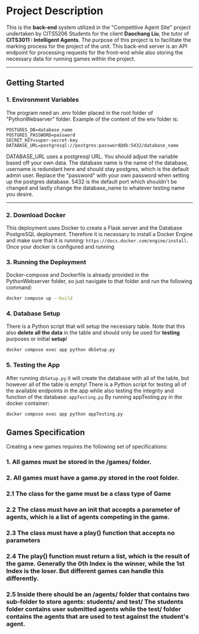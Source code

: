 # Project Description

This is the **back-end** system utilized in the "Competitive Agent Site" project undertaken by CITS5206 Students for the client **Daochang Liu**, the tutor of **CITS3011 : Intelligent Agents**. The purpose of this project is to facilitate the marking process for the project of the unit. This back-end server is an API endpoint for processing requests for the front-end while also storing the necessary data for running games within the project. 

---

## Getting Started

### 1. Environment Variables

The program need an .env folder placed in the root folder of "PythonWebserver" folder. Example of the content of the env folder is:

```env
POSTGRES_DB=database_name
POSTGRES_PASSWORD=password
SECRET_KEY=super-secret-key
DATABASE_URL=postgresql://postgres:password@db:5432/database_name
```

DATABASE_URL uses a postgresql URL. You should adjust the variable based off your own data. The database name is the name of the database, username is redundant here and should stay postgres, which is the default admin user. Replace the "password" with your own password when setting up the postgres database. 5432 is the default port which shouldn't be changed and lastly change the database_name to whatever testing name you desire.

---

### 2. Download Docker
This deployment uses Docker to create a Flask server and the Database PostgreSQL deployment. Therefore it is necessary to install a Docker Engine and make sure that it is running: `https://docs.docker.com/engine/install`. Once your docker is configured and running 

### 3. Running the Deployment
Docker-compose and Dockerfile is already provided in the PythonWebserver folder, so just navigate to that folder and run the following command:

```bash
docker compose up --build
```

### 4. Database Setup

There is a Python script that will setup the necessary table. Note that this also **delete all the data** in the table and should only be used for **testing** purposes or initial **setup**!

```bash
docker compose exec app python dbSetup.py
```

### 5. Testing the App
After running `dbSetup.py` it will create the database with all of the table, but however all of the table is empty! There is a Python script for testing all of the available endpoints in the app while also testing the integrity and function of the database: `appTesting.py` By running appTesting.py in the docker container:

```bash
docker compose exec app python appTesting.py
```

## Games Specification
Creating a new games requires the following set of specifications:
### 1. All games must be stored in the /games/ folder.
### 2. All games must have a game.py stored in the root folder.
### 2.1 The class for the game **must** be a class type of **Game**
### 2.2 The class must have an **__init__** that accepts a parameter of agents, which is a list of agents competing in the game.
### 2.3 The class must have a **play()** function that accepts no parameters
### 2.4 The **play()** function must return a list, which is the result of the game. Generally the 0th Index is the winner, while the 1st Index is the loser. But different games can handle this differently.
### 2.5 Inside there should be an /agents/ folder that contains two sub-folder to store agents: **students/** and **test/** The students folder contains user submitted agents while the test/ folder contains the agents that are used to test against the student's agent.